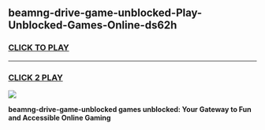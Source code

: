 
## beamng-drive-game-unblocked-Play-Unblocked-Games-Online-ds62h
<h3>
<a href="https://premium76.site?title=beamng-drive-game-unblocked&ref=25A">CLICK TO PLAY</a></h3>
<hr>

<h3>
<a href="https://premium76.site?title=beamng-drive-game-unblocked&ref=25A">CLICK 2 PLAY</a>
  
</h3>

<a href="https://premium76.site?title=beamng-drive-game-unblocked&ref=25A"><img src="https://clearcache.store/games.png"></a>


**beamng-drive-game-unblocked games unblocked: Your Gateway to Fun and Accessible Online Gaming**
